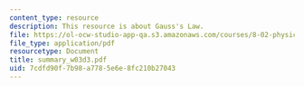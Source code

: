```yaml
---
content_type: resource
description: This resource is about Gauss's Law.
file: https://ol-ocw-studio-app-qa.s3.amazonaws.com/courses/8-02-physics-ii-electricity-and-magnetism-spring-2007/7cdfd90f7b98a7785e6e8fc210b27043_summary_w03d3.pdf
file_type: application/pdf
resourcetype: Document
title: summary_w03d3.pdf
uid: 7cdfd90f-7b98-a778-5e6e-8fc210b27043
---
```

